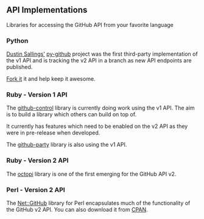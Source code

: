 ## API Implementations ##

Libraries for accessing the GitHub API from your favorite language

### Python ###

[Dustin Sallings'][dustin] [py-github][py-github] project was the
first third-party implementation of the v1 API and is tracking the v2
API in a branch as new API endpoints are published.

[Fork it][py-github] it and help keep it awesome.

[dustin]: http://github.com/dustin
[py-github]: http://github.com/dustin/py-github

### Ruby - Version 1 API ###

The [github-control][github-control] library is currently doing work 
using the v1 API. The aim is to build a library which others can build on top of. 

It currently has features which need to be enabled on the v2 API as they were in pre-release when developed. 

The [github-party][gh-party] library is also using the v1 API.

[github-control]: http://github.com/halorgium/github-control
[gh-party]: http://github.com/technicalpickles/github-party

### Ruby - Version 2 API ###

The [octopi][octopi] library is one of the first emerging for the GitHub API v2.

[octopi]: http://github.com/fcoury/octopi/

### Perl - Version 2 API ###

The [Net::GitHub][net-perl-github] library for Perl encapsulates much of the functionality of the GitHub v2 API.  You can also download it from [CPAN][net-perl-cpan].

[net-perl-cpan]: http://search.cpan.org/dist/Net-GitHub/
[net-perl-github]: http://github.com/fayland/perl-net-github/tree/master
